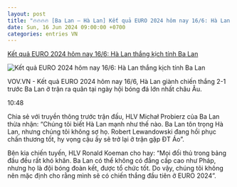 ```yaml
---
layout: post
title: "🔥🔥🔥🔥 [Ba Lan – Hà Lan] Kết quả EURO 2024 hôm nay 16/6: Hà Lan thắng kịch tính Ba Lan"
date: Sun, 16 Jun 2024 09:00:00 +0700
categories: entries VN
---
```

[Kết quả EURO 2024 hôm nay 16/6: Hà Lan thắng kịch tính Ba Lan](https://vov.vn/the-thao/ket-qua-euro-2024-hom-nay-166-ha-lan-thang-kich-tinh-ba-lan-post1101840.vov)

![Kết quả EURO 2024 hôm nay 16/6: Hà Lan thắng kịch tính Ba Lan](https://vov-media.emitech.vn/sites/default/files/styles/og_image/public/2024-06/2024-06-16t144728z_239966941_up1ek6g15320g_rtrmadp_3_soccer-euro-pol-nld-report.jpg?v=1718637912)

VOV.VN - Kết quả EURO 2024 hôm nay 16/6, Hà Lan giành chiến thắng 2-1 trước Ba Lan ở trận ra quân tại ngày hội bóng đá lớn nhất châu Âu.

10:48

Chia sẻ với truyền thông trước trận đấu, HLV Michał Probierz của Ba Lan thừa nhận: “Chúng tôi biết Hà Lan mạnh như thế nào. Ba Lan tôn trọng Hà Lan, nhưng chúng tôi không sợ họ. Robert Lewandowski đang hồi phục chấn thương tốt, hy vọng cậu ấy sẽ trở lại ở trận gặp ĐT Áo”.

Bên kia chiến tuyến, HLV Ronald Koeman cho hay: “Mọi đối thủ trong bảng đấu đều rất khó khăn. Ba Lan có thể không có đẳng cấp cao như Pháp, nhưng họ là đội bóng đoàn kết, được tổ chức tốt. Do vậy, chúng tôi không nên mặc định cho rằng mình sẽ có chiến thắng đầu tiên ở EURO 2024”.


